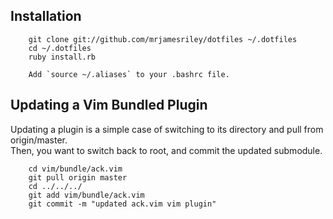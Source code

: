 ## Installation

        git clone git://github.com/mrjamesriley/dotfiles ~/.dotfiles
        cd ~/.dotfiles
        ruby install.rb

        Add `source ~/.aliases` to your .bashrc file.


## Updating a Vim Bundled Plugin

Updating a plugin is a simple case of switching to its directory and pull from origin/master.  
Then, you want to switch back to root, and commit the updated submodule.

        cd vim/bundle/ack.vim
        git pull origin master
        cd ../../../
        git add vim/bundle/ack.vim
        git commit -m "updated ack.vim vim plugin"
